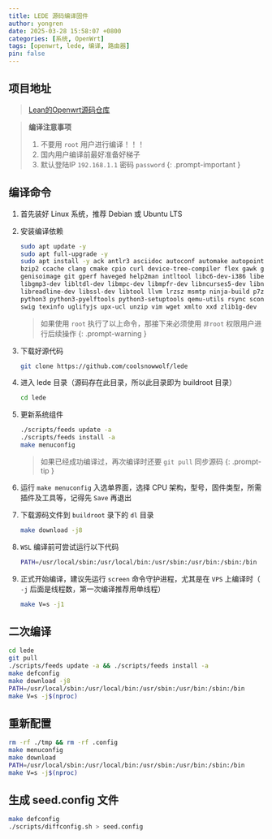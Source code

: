 ```yaml
---
title: LEDE 源码编译固件
author: yongren
date: 2025-03-28 15:58:07 +0800
categories: [系统, OpenWrt]
tags: [openwrt, lede, 编译, 路由器]
pin: false
---
```


## 项目地址

> [Lean的Openwrt源码仓库](https://github.com/coolsnowwolf/lede)


> **编译注意事项**
> 1. 不要用 `root` 用户进行编译！！！
> 2. 国内用户编译前最好准备好梯子
> 3. 默认登陆IP `192.168.1.1` 密码 `password`
{: .prompt-important }


## 编译命令

1. 首先装好 Linux 系统，推荐 Debian 或 Ubuntu LTS

2. 安装编译依赖

    ```bash
    sudo apt update -y
    sudo apt full-upgrade -y
    sudo apt install -y ack antlr3 asciidoc autoconf automake autopoint binutils bison build-essential \
    bzip2 ccache clang cmake cpio curl device-tree-compiler flex gawk gcc-multilib g++-multilib gettext \
    genisoimage git gperf haveged help2man intltool libc6-dev-i386 libelf-dev libfuse-dev libglib2.0-dev \
    libgmp3-dev libltdl-dev libmpc-dev libmpfr-dev libncurses5-dev libncursesw5-dev libpython3-dev \
    libreadline-dev libssl-dev libtool llvm lrzsz msmtp ninja-build p7zip p7zip-full patch pkgconf \
    python3 python3-pyelftools python3-setuptools qemu-utils rsync scons squashfs-tools subversion \
    swig texinfo uglifyjs upx-ucl unzip vim wget xmlto xxd zlib1g-dev
    ```

    > 如果使用 `root` 执行了以上命令，那接下来必须使用 `非root` 权限用户进行后续操作
    {: .prompt-warning  }
    
3. 下载好源代码

    ```bash
    git clone https://github.com/coolsnowwolf/lede
    ```

4. 进入 lede 目录（源码存在此目录，所以此目录即为 buildroot 目录）

   ```bash
   cd lede
   ```

5. 更新系统组件

    ```bash
    ./scripts/feeds update -a
    ./scripts/feeds install -a
    make menuconfig
    ```

    > 如果已经成功编译过，再次编译时还要 `git pull` 同步源码
    {: .prompt-tip  }
    
6. 运行 `make menuconfig` 入选单界面，选择 CPU 架构，型号，固件类型，所需插件及工具等，记得先 `Save` 再退出

7. 下载源码文件到 `buildroot` 录下的 `dl` 目录

    ```bash
    make download -j8
    ```

8. `WSL` 编译前可尝试运行以下代码

    ```bash
    PATH=/usr/local/sbin:/usr/local/bin:/usr/sbin:/usr/bin:/sbin:/bin
    ```

9. 正式开始编译，建议先运行 `screen` 命令守护进程，尤其是在 `VPS` 上编译时（ `-j` 后面是线程数，第一次编译推荐用单线程）

    ```bash
    make V=s -j1
    ```

## 二次编译

```bash
cd lede
git pull
./scripts/feeds update -a && ./scripts/feeds install -a
make defconfig
make download -j8
PATH=/usr/local/sbin:/usr/local/bin:/usr/sbin:/usr/bin:/sbin:/bin
make V=s -j$(nproc)
```


## 重新配置

```bash
rm -rf ./tmp && rm -rf .config
make menuconfig
make download 
PATH=/usr/local/sbin:/usr/local/bin:/usr/sbin:/usr/bin:/sbin:/bin
make V=s -j$(nproc)
```


## 生成 seed.config 文件

```bash
make defconfig
./scripts/diffconfig.sh > seed.config
```

